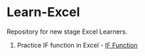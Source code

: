 # Learn-Excel

Repository for new stage Excel Learners.

1. Practice IF function in Excel - [IF Function](https://github.com/jhhalls/Learn-Excel/blob/main/Exercises-for-IF-Function.xlsx)

